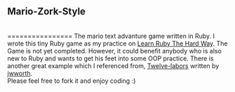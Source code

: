 <h2>Mario-Zork-Style</h2><br>
================
The mario text advanture game written in Ruby. I wrote this tiny Ruby game as my practice on <a href="http://ruby.learncodethehardway.org/book/">Learn Ruby The Hard Way</a>. The Game is not yet completed. However, it could benefit anybody who is also new to Ruby and wants to get his feet into some OOP practice. There is another great example which I referenced from, <a href="https://github.com/jwworth/twelve-labors">Twelve-labors</a> written by <a href="https://github.com/jwworth">jwworth</a>. <br>
Please feel free to fork it and enjoy coding :)

